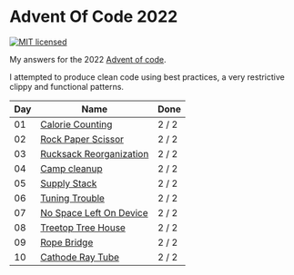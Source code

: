 # Advent Of Code 2022

[![MIT licensed](https://img.shields.io/badge/license-MIT-blue.svg)](./LICENSE)

My answers for the 2022 [Advent of code](https://adventofcode.com/2022).

I attempted to produce clean code using best practices, a very restrictive clippy and functional patterns.

| Day | Name | Done |
|-----|------|------|
| 01 | [Calorie Counting](day_01/src/main.rs)|  2 / 2 |
| 02 | [Rock Paper Scissor](day_02/src/main.rs)|  2 / 2 |
| 03 | [Rucksack Reorganization](day_03/src/main.rs)|  2 / 2 |
| 04 | [Camp cleanup](day_04/src/main.rs)|  2 / 2 |
| 05 | [Supply Stack](day_05/src/main.rs)|  2 / 2 |
| 06 | [Tuning Trouble](day_06/src/main.rs)|  2 / 2 |
| 07 | [No Space Left On Device](day_07/src/main.rs)|  2 / 2 |
| 08 | [Treetop Tree House](day_08/src/main.rs)|  2 / 2 |
| 09 | [Rope Bridge](day_09/src/main.rs)|  2 / 2 |
| 10 | [Cathode Ray Tube](day_10/src/main.rs)|  2 / 2 |
